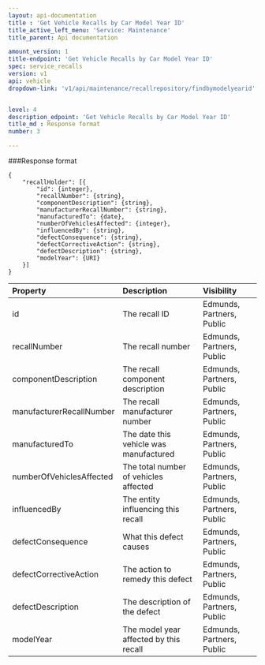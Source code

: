 ```yaml
---
layout: api-documentation
title : 'Get Vehicle Recalls by Car Model Year ID'
title_active_left_menu: 'Service: Maintenance'
title_parent: Api documentation

amount_version: 1
title-endpoint: 'Get Vehicle Recalls by Car Model Year ID'
spec: service_recalls
version: v1
api: vehicle
dropdown-link: 'v1/api/maintenance/recallrepository/findbymodelyearid'


level: 4
description_edpoint: 'Get Vehicle Recalls by Car Model Year ID'
title_md : Response format
number: 3

---
```


###Response format

	{
	    "recallHolder": [{
	        "id": {integer},
	        "recallNumber": {string},
	        "componentDescription": {string},
	        "manufacturerRecallNumber": {string},
	        "manufacturedTo": {date},
	        "numberOfVehiclesAffected": {integer},
	        "influencedBy": {string},
	        "defectConsequence": {string},
	        "defectCorrectiveAction": {string},
	        "defectDescription": {string},
	        "modelYear": {URI}
	    }]
	}

| Property      			| Description                                              	| Visibility                |
|:--------------------------|:----------------------------------------------------------|:------------------------- |
| id            			| The recall ID							                   	| Edmunds, Partners, Public |
| recallNumber            	| The recall number						                   	| Edmunds, Partners, Public |
| componentDescription      | The recall component description		                   	| Edmunds, Partners, Public |
| manufacturerRecallNumber  | The recall manufacturer number		                   	| Edmunds, Partners, Public |
| manufacturedTo            | The date this vehicle was manufactured                   	| Edmunds, Partners, Public |
| numberOfVehiclesAffected  | The total number of vehicles affected	                   	| Edmunds, Partners, Public |
| influencedBy            	| The entity influencing this recall	                   	| Edmunds, Partners, Public |
| defectConsequence         | What this defect causes				                   	| Edmunds, Partners, Public |
| defectCorrectiveAction 	| The action to remedy this defect		                   	| Edmunds, Partners, Public |
| defectDescription       	| The description of the defect			                   	| Edmunds, Partners, Public |
| modelYear            		| The model year affected by this recall                   	| Edmunds, Partners, Public |

